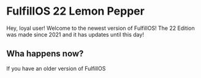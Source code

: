 # FulfillOS 22 Lemon Pepper

Hey, loyal user! Welcome to the newest version of FulfillOS! The 22 Edition was made since 2021 and it has updates until this day!

## Wha happens now?
If you have an older version of FulfillOS
